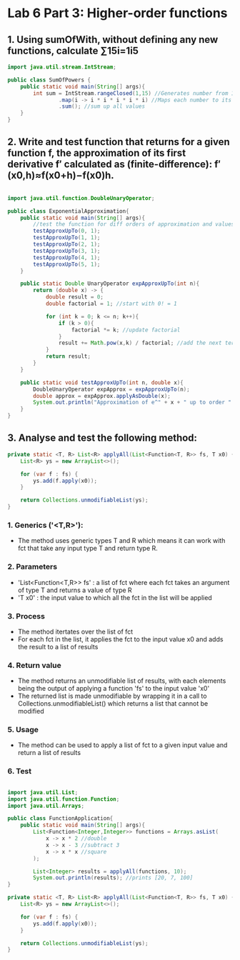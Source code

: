 # Lab 6 Part 3: Higher-order functions

## 1. Using sumOfWith, without defining any new functions, calculate ∑15i=1i5

```java
import java.util.stream.IntStream;

public class SumOfPowers {
    public static void main(String[] args){
        int sum = IntStream.rangeClosed(1,15) //Generates number from 1 to 15
                .map(i -> i * i * i * i * i) //Maps each number to its 5th power
                .sum(); //sum up all values
    }
}
```

## 2. Write and test function that returns for a given function f, the approximation of its first derivative f′ calculated as (finite-difference): f′(x0,h)≈f(x0+h)−f(x0)h.

```java

import java.util.function.DoubleUnaryOperator;

public class ExponentialApproximation{
    public static void main(String[] args){
        //test the function for diff orders of approximation and values of x
        testApproxUpTo(0, 1);
        testApproxUpTo(1, 1);
        testApproxUpTo(2, 1);
        testApproxUpTo(3, 1);
        testApproxUpTo(4, 1);
        testApproxUpTo(5, 1);
    }

    public static Double UnaryOperator expApproxUpTo(int n){
        return (double x) -> {
            double result = 0;
            double factorial = 1; //start with 0! = 1

            for (int k = 0; k <= n; k++){
                if (k > 0){
                    factorial *= k; //update factorial
                }
                result += Math.pow(x,k) / factorial; //add the next term
            }
            return result;
        }
    }

    public static void testApproxUpTo(int n, double x){
        DoubleUnaryOperator expApprox = expApproxUpTo(n);
        double approx = expApprox.applyAsDouble(x);
        System.out.println("Approximation of e^" + x + " up to order " + n + " is " + approx);
    }
}

```
## 3. Analyse and test the following method:

 ```java
 private static <T, R> List<R> applyAll(List<Function<T, R>> fs, T x0) {
     List<R> ys = new ArrayList<>();

     for (var f : fs) {
         ys.add(f.apply(x0));
     }

     return Collections.unmodifiableList(ys);
 }
 ```

### 1. **Generics** ('<T,R>'): 
- The method uses generic types T and R which means it can work with fct that take any input type T and return type R.

### 2. **Parameters** 
- 'List<Function<T,R>> fs' : a list of fct where each fct takes an argument of type T and returns a value of type R
- 'T x0' : the input value to which all the fct in the list will be applied

### 3. **Process**
- The method itertates over the list of fct
- For each fct in the list, it applies the fct to the input value x0 and adds the result to a list of results

### 4. **Return value**
- The method returns an unmodifiable list of results, with each elements being the output of applying a function 'fs' to the input value 'x0'
- The returned list is made unmodifiable by wrapping it in a call to Collections.unmodifiableList() which returns a list that cannot be modified

### 5. **Usage**
- The method can be used to apply a list of fct to a given input value and return a list of results


### 6. **Test**
```java

import java.util.List;
import java.util.function.Function;
import java.util.Arrays;

public class FunctionApplication{
    public static void main(String[] args){
        List<Function<Integer,Integer>> functions = Arrays.asList(
            x -> x * 2 //double
            x -> x - 3 //subtract 3
            x -> x * x //square
        );

        List<Integer> results = applyAll(functions, 10);
        System.out.println(results); //prints [20, 7, 100]
}

private static <T, R> List<R> applyAll(List<Function<T, R>> fs, T x0) {
    List<R> ys = new ArrayList<>();

    for (var f : fs) {
        ys.add(f.apply(x0));
    }

    return Collections.unmodifiableList(ys);
}
```

